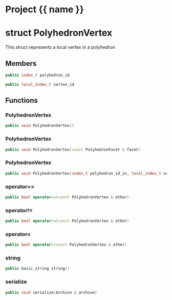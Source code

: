 <script setup>
import {useRoute} from 'vitepress'
const {path} = useRoute()
const tokens = path.split('/')
const words = tokens[2].split('-');
for (let i = 0; i < words.length; i++) {
    words[i] = words[i].charAt(0).toUpperCase() + words[i].slice(1);
    words[i] = words[i].replace('geode', 'Geode')
}
const name = words.join('-');
</script>
# Project {{ name }}

# struct PolyhedronVertex


 This struct represents a local vertex in a polyhedron



## Members

```cpp
public index_t polyhedron_id

```

```cpp
public local_index_t vertex_id

```



## Functions

### PolyhedronVertex

```cpp
public void PolyhedronVertex()
```


### PolyhedronVertex

```cpp
public void PolyhedronVertex(const PolyhedronFacet & facet)
```


### PolyhedronVertex

```cpp
public void PolyhedronVertex(index_t polyhedron_id_in, local_index_t vertex_id_in)
```


### operator==

```cpp
public bool operator==(const PolyhedronVertex & other)
```


### operator!=

```cpp
public bool operator!=(const PolyhedronVertex & other)
```


### operator<

```cpp
public bool operator<(const PolyhedronVertex & other)
```


### string

```cpp
public basic_string string()
```


### serialize

```cpp
public void serialize(Archive & archive)
```




